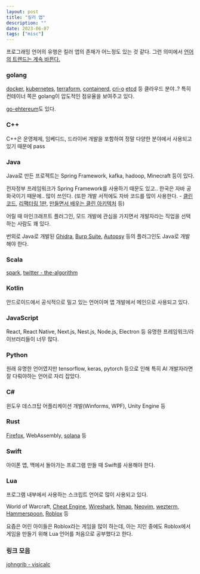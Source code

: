 ```yaml
---
layout: post
title: "킬러 앱"
description: ""
date: 2023-06-07
tags: ["misc"]
---
```


프로그래밍 언어의 유행은 킬러 앱의 존재가 어느정도 있는 것 같다. 그런 의미에서 <a href="https://hyuunnn.github.io/2023/05/08/concepts-of-programming-languages-1/">언어의 트렌드는 계속 바뀐다.</a>

### golang

<a href="https://github.com/docker">docker</a>, <a href="https://github.com/kubernetes/kubernetes">kubernetes</a>, <a href="https://github.com/hashicorp/terraform">terraform</a>, <a href="https://github.com/containerd/containerd">containerd</a>, <a href="https://github.com/cri-o/cri-o">cri-o</a> <a href="https://github.com/etcd-io/etcd">etcd</a> 등 클라우드 분야..? 특히 컨테이너 쪽은 golang이 압도적인 점유율을 보여주고 있다.

<a href="https://github.com/ethereum/go-ethereum">go-ehtereum</a>도 있다.

### C++

C++은 운영체제, 임베디드, 드라이버 개발을 포함하여 정말 다양한 분야에서 사용되고 있기 때문에 pass

### Java

Java로 만든 프로젝트는 Spring Framework, kafka, hadoop, Minecraft 등이 있다.

전자정부 프레임워크가 Spring Framework를 사용하기 때문도 있고.. 한국은 자바 공화국이기 때문에.. 많이 쓰인다. (또한 개발 서적에도 자바 코드를 많이 사용한다. - <a href="https://www.yes24.com/Product/Goods/11681152">클린 코드</a>, <a href="https://www.yes24.com/Product/Goods/7951038">리팩터링 1판</a>, <a href="https://www.yes24.com/Product/Goods/105138479">만들면서 배우는 클린 아키텍처</a> 등)

어릴 때 마인크래프트 플러그인, 모드 개발에 관심을 가지면서 개발자라는 직업을 선택하는 사람도 꽤 있다.

번외로 Java로 개발된 <a href="https://github.com/NationalSecurityAgency/ghidra">Ghidra</a>, <a href="https://portswigger.net/burp">Burp Suite</a>, <a href="https://github.com/sleuthkit/autopsy">Autopsy</a> 등의 플러그인도 Java로 개발해야 한다.

### Scala

<a href="https://github.com/apache/spark">spark</a>, <a href="https://github.com/twitter/the-algorithm">twitter - the-algorithm</a>

### Kotlin

안드로이드에서 공식적으로 밀고 있는 언어이며 앱 개발에서 메인으로 사용되고 있다.

### JavaScript

React, React Native, Next.js, Nest.js, Node.js, Electron 등 유명한 프레임워크/라이브러리들이 너무 많다.

### Python

원래 유명한 언어였지만 tensorflow, keras, pytorch 등으로 인해 특히 AI 개발자라면 잘 다뤄야하는 언어로 자리 잡았다.

### C#

윈도우 데스크탑 어플리케이션 개발(Winforms, WPF), Unity Engine 등

### Rust

<a href="https://wiki.mozilla.org/Oxidation">Firefox</a>, WebAssembly, <a href="https://github.com/solana-labs/solana">solana</a> 등

### Swift

아이폰 앱, 맥에서 돌아가는 프로그램 만들 때 Swift를 사용해야 한다.

### Lua

프로그램 내부에서 사용하는 스크립트 언어로 많이 사용되고 있다.

World of Warcraft, <a href="https://www.cheatengine.org/">Cheat Engine</a>, <a href="https://www.wireshark.org/">Wireshark</a>, <a href="https://nmap.org/">Nmap</a>, <a href="https://neovim.io/">Neovim</a>, <a href="https://github.com/wez/wezterm">wezterm</a>, <a href="https://github.com/Hammerspoon/hammerspoon">Hammerspoon</a>, <a href="https://www.roblox.com/">Roblox</a> 등 

요즘은 어린 아이들은 Roblox라는 게임을 많이 하는데, 아는 지인 중에도 Roblox에서 게임을 만들기 위해 Lua 언어를 처음으로 공부했다고 한다. 

### 링크 모음

<a href="https://johngrib.github.io/wiki/legend/visicalc/">johngrib - visicalc</a>



